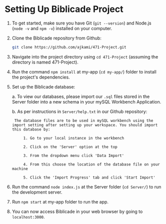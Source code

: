 # Setting Up Biblicade Project


1. To get started, make sure you have Git (`git --version`) and Node.js (`node -v` and `npm -v`) installed on your computer.

2. Clone the Biblicade repository from Github:
   ```bash
   git clone https://github.com/ajkami/471-Project.git
    ```

3. Navigate into the project directory using `cd 471-Project` (assuming the directory is named 471-Project).

4. Run the command `npm install` at my-app (`cd my-app/`) folder to install the project's dependencies. 

5. Set up the Biblicade database:

    a. To view our databases, please import our `.sql` files stored in the Server folder into a new schema in your mySQL Workbench Application.

    b. As per instructions in `Server/help.txt` in our Github repository:
	
        The database files are to be used in mySQL workbench using the import setting after setting up your workspace. You should import this database by:

            1. Go to your local instance in the workbench

            2. Click on the 'Server' option at the top

            3. From the dropdown menu click 'Data Import'

            4. From this choose the location of the database file on your machine

            5. Click the 'Import Progress' tab and click 'Start Import'


6. Run the command `node index.js` at the Server folder (`cd Server/`) to run the development server.
7. Run `npm start` at my-app folder to run the app.
8. You can now access Biblicade in your web browser by going to `localhost:3000`.
